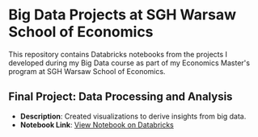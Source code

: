 # Big Data Projects at SGH Warsaw School of Economics

This repository contains Databricks notebooks from the projects I developed during my Big Data course as part of my Economics Master's program at SGH Warsaw School of Economics.

## Final Project: Data Processing and Analysis
- **Description**: Created visualizations to derive insights from big data.
- **Notebook Link**: [View Notebook on Databricks](https://databricks-prod-cloudfront.cloud.databricks.com/public/4027ec902e239c93eaaa8714f173bcfc/753555617520967/2613570139713025/4332491155661788/latest.html?classId=6d95e7f2-4dcb-46a4-8323-a5ea48c1f354&assignmentId=8423c969-43a7-4269-aace-31df2082793c&submissionId=0be25e27-2912-bd18-f2de-84e5c176c21d)
